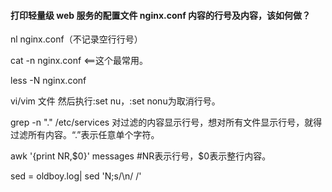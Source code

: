 #### 打印轻量级 web 服务的配置文件 nginx.conf 内容的行号及内容，该如何做？

nl nginx.conf（不记录空行行号）

cat -n nginx.conf &lt;==这个最常用。

less -N nginx.conf

vi/vim 文件 然后执行:set nu，:set nonu为取消行号。

grep -n "." /etc/services 对过滤的内容显示行号，想对所有文件显示行号，就得过滤所有内容。“.”表示任意单个字符。

awk '{print NR,$0}' messages \#NR表示行号，$0表示整行内容。

sed = oldboy.log\| sed 'N;s/\n/ /'

